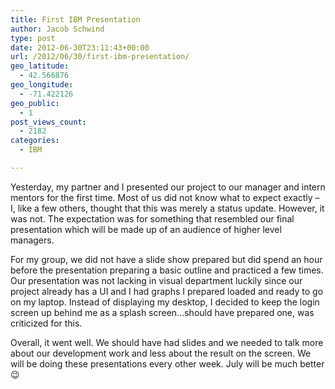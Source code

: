 ```yaml
---
title: First IBM Presentation
author: Jacob Schwind
type: post
date: 2012-06-30T23:11:43+00:00
url: /2012/06/30/first-ibm-presentation/
geo_latitude:
  - 42.566876
geo_longitude:
  - -71.422126
geo_public:
  - 1
post_views_count:
  - 2182
categories:
  - IBM

---
```

Yesterday, my partner and I presented our project to our manager and intern mentors for the first time. Most of us did not know what to expect exactly &#8211; I, like a few others, thought that this was merely a status update. However, it was not. The expectation was for something that resembled our final presentation which will be made up of an audience of higher level managers.
  
<!--more-->

For my group, we did not have a slide show prepared but did spend an hour before the presentation preparing a basic outline and practiced a few times. Our presentation was not lacking in visual department luckily since our project already has a UI and I had graphs I prepared loaded and ready to go on my laptop. Instead of displaying my desktop, I decided to keep the login screen up behind me as a splash screen&#8230;should have prepared one, was criticized for this.

Overall, it went well. We should have had slides and we needed to talk more about our development work and less about the result on the screen. We will be doing these presentations every other week. July will be much better 😉